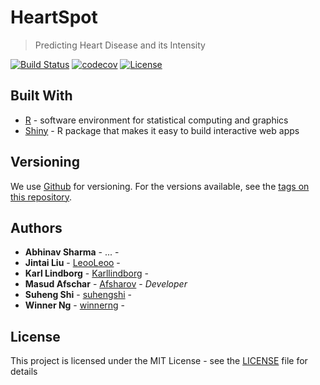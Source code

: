 # HeartSpot
> Predicting Heart Disease and its Intensity

[![Build Status](https://travis-ci.com/Afsharov/heartspot.svg?token=Sph7DpuhuszAqqWigRVa&branch=master)](https://travis-ci.com/Afsharov/heartspot) [![codecov](https://codecov.io/gh/Afsharov/heartspot/branch/master/graph/badge.svg?token=U9W1o4pZW8)](https://codecov.io/gh/Afsharov/heartspot) [![License](http://img.shields.io/:license-mit-blue.svg?style=flat-square)](http://badges.mit-license.org) 

## Built With

* [R](https://www.r-project.org/) - software environment for statistical computing and graphics
* [Shiny](https://shiny.rstudio.com/) - R package that makes it easy to build interactive web apps

## Versioning

We use [Github](https://github.com/) for versioning. For the versions available, see the [tags on this repository](https://github.com/Afsharov/heartspot).

## Authors

* **Abhinav Sharma** - ... - 
* **Jintai Liu** - [LeooLeoo](https://github.com/LeooLeoo) - 
* **Karl Lindborg** - [Karllindborg](https://github.com/Karllindborg) - 
* **Masud Afschar** - [Afsharov](https://github.com/Afsharov) - *Developer*
* **Suheng Shi** - [suhengshi](https://github.com/suhengshi) - 
* **Winner Ng** - [winnerng](https://github.com/winnerng) - 

## License

This project is licensed under the MIT License - see the [LICENSE](LICENSE) file for details
